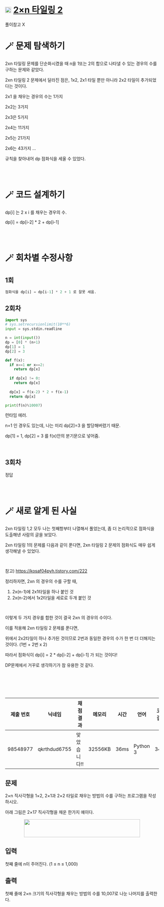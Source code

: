 # <img width="20px"  src="https://d2gd6pc034wcta.cloudfront.net/tier/8.svg" class="solvedac-tier"> [2×n 타일링 2](https://www.acmicpc.net/problem/11727) 

풀이참고 X

# 🪄 문제 탐색하기

2xn 타일링 문제를 단순화시켰을 때 n을 1또는 2의 합으로 나타낼 수 있는 경우의 수를 구하는 문제와 같았다.

2xn 타일링 2 문제에서 달라진 점은, 1x2, 2x1 타일 뿐만 아니라 2x2 타일이 추가되었다는 것이다.

2x1 을 채우는 경우의 수는 1가지

2x2는 3가지

2x3은 5가지

2x4는 11가지

2x5는 21가지

2x6는 43가지 …

규칙을 찾아내어 dp 점화식을 세울 수 있었다.

<br>

<br>

# 🪄 코드 설계하기

dp[i] 는 2 x i 를 채우는 경우의 수.

dp[i] = dp[i-2] * 2 + dp[i-1]

<br>

<br>

# 🪄 회차별 수정사항

## 1회

```python
점화식을 dp[i] = dp[i-1] * 2 + 1 로 잘못 세움.
```

## 2회차

```python
import sys
# sys.setrecursionlimit(10**6)
input = sys.stdin.readline

n = int(input())
dp = [0] * (n+1)
dp[1] = 1
dp[2] = 3

def f(x):
  if x==1 or x==2:
    return dp[x]
    
  if dp[x] != 0:
    return dp[x]
    
  dp[x] = f(x-2) * 2 + f(x-1)
  return dp[x]

print(f(n)%10007)
```

런타임 에러.

n=1 인 경우도 있는데, 나는 미리 dp[2]=3 을 할당해버렸기 때문.

dp[1] = 1, dp[2] = 3 를 f(x)안의 분기문으로 넣어줌.

<br>

## 3회차

정답

<br>

<br>

# 🪄 새로 알게 된 사실

2xn 타일링 1,2 모두 나는 첫째항부터 나열해서 풀었는데, 좀 더 논리적으로 점화식을 도출해낸 사람의 글을 보았다.

2xn 타일링 1의 문제를 다음과 같이 푼다면, 2xn 타일링 2 문제의 점화식도 매우 쉽게 생각해낼 수 있었다.

<br>

참고) https://kosaf04pyh.tistory.com/222

정리하자면, 2xn 의 경우의 수를 구할 때, 

1. 2x(n-1)에 2x1타일을 하나 붙인 것
2. 2x(n-2)에서 1x2타일을 세로로 두개 붙인 것

<br>

이렇게 두 가지 경우를 합한 것이 결국 2xn 의 경우의 수이다.

이를 적용해 2xn 타일링 2 문제를 푼다면, 

위에서 2x2타일이 하나 추가된 것이므로 2번과 동일한 경우의 수가 한 번 더 더해지는 것이다. (1번 + 2번 x 2)

따라서 점화식이 dp[i] = 2 * dp[i-2] + dp[i-1] 가 되는 것이다!

DP문제에서 거꾸로 생각하기가 참 유용한 것 같다.

<br>

<br>

<br>

<br>









| 제출 번호 | 닉네임 | 채점 결과 | 메모리 | 시간 | 언어 | 코드 길이 |
|---|---|---|---|---|---|---|
|98548977|qkrthdud6755|맞았습니다!! |32556KB|36ms|Python 3|347B|

## 문제
<p>2×n 직사각형을 1×2, 2×1과 2×2 타일로 채우는 방법의 수를 구하는 프로그램을 작성하시오.</p>

<p>아래 그림은 2×17 직사각형을 채운 한가지 예이다.</p>

<p style="text-align: center;"><img alt="" src="https://www.acmicpc.net/upload/images/t2n2122.gif" style="height:59px; width:380px"></p>

## 입력
<p>첫째 줄에 n이 주어진다. (1 ≤ n ≤ 1,000)</p>

## 출력
<p>첫째 줄에 2×n 크기의 직사각형을 채우는 방법의 수를 10,007로 나눈 나머지를 출력한다.</p>

